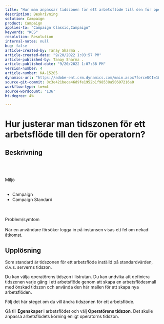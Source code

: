 ```yaml
---
title: "Hur man anpassar tidszonen för ett arbetsflöde till den för operatorn?"
description: Beskrivning
solution: Campaign
product: Campaign
applies-to: "Campaign Classic,Campaign"
keywords: "KCS"
resolution: Resolution
internal-notes: null
bug: false
article-created-by: Tanay Sharma .
article-created-date: "9/20/2022 1:03:57 PM"
article-published-by: Tanay Sharma .
article-published-date: "9/20/2022 1:07:38 PM"
version-number: 4
article-number: KA-15205
dynamics-url: "https://adobe-ent.crm.dynamics.com/main.aspx?forceUCI=1&pagetype=entityrecord&etn=knowledgearticle&id=90b4efae-e438-ed11-9db1-002248086735"
source-git-commit: 0c3e421beca46d9fe1952b1f98538a50697216a0
workflow-type: tm+mt
source-wordcount: '136'
ht-degree: 4%

---
```


# Hur justerar man tidszonen för ett arbetsflöde till den för operatorn?

## Beskrivning

<br><br><br>Miljö<br><br>
- Campaign
- Campaign Standard



<br><br>Problem/symtom<br><br>
När en användare försöker logga in på instansen visas ett fel om nekad åtkomst.


## Upplösning






Som standard är tidszonen för ett arbetsflöde inställd på standardvärden, d.v.s. serverns tidszon.



Du kan välja operatörens tidszon i listrutan. Du kan undvika att definiera tidszonen varje gång i ett arbetsflöde genom att skapa en arbetsflödesmall med önskad tidszon och använda den här mallen för att skapa nya arbetsflöden.



Följ det här steget om du vill ändra tidszonen för ett arbetsflöde.



Gå till <b>Egenskaper </b>i arbetsflödet och välj <b>Operatörens tidszon</b>. Det skulle anpassa arbetsflödets körning enligt operatorns tidszon.


